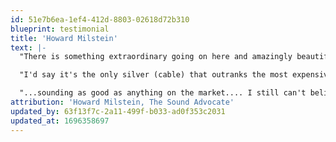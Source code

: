 ```yaml
---
id: 51e7b6ea-1ef4-412d-8803-02618d72b310
blueprint: testimonial
title: 'Howard Milstein'
text: |-
  "There is something extraordinary going on here and amazingly beautiful... Could it be magic?"

  "I'd say it's the only silver (cable) that outranks the most expensive all-copper I have ever heard!"

  "...sounding as good as anything on the market.... I still can't believe it is so.... Your pricing for the gauge that I have (AgPur12, $6k 2.5M) is quite amazing compared to other high end companies! It is perfect with a smooth ambient effect and much detail and huge soundstaging. Nothing ever SHOUTS AT YOU...they are that musical!!"
attribution: 'Howard Milstein, The Sound Advocate'
updated_by: 63f13f7c-2a11-499f-b033-ad0f353c2031
updated_at: 1696358697
---
```

